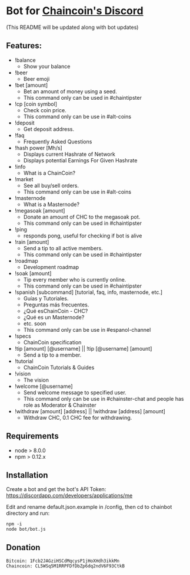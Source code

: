 # Bot for [Chaincoin's Discord](https://discord.gg/NabdcJ7)

(This README will be updated along with bot updates)

## Features:

* !balance
    * Show your balance
* !beer
    * Beer emoji
* !bet [amount]
    * Bet an amount of money using a seed.
    * This command only can be used in #chaintipster
* !cp [coin symbol]
    * Check coin price.
    * This command only can be use in #alt-coins
* !deposit
    * Get deposit address.
* !faq
    * Frequently Asked Questions
* !hash power [Mh/s]
    * Displays current Hashrate of Network
    * Displays potential Earnings For Given Hashrate
* !info
    * What is a ChainCoin?
* !market
    * See all buy/sell orders.
    * This command only can be use in #alt-coins
* !masternode
    * What is a Masternode?
* !megasoak [amount]
    * Donate an amount of CHC to the megasoak pot.
    * This command only can be used in #chaintipster
* !ping
    * responds pong, useful for checking if bot is alive
* !rain [amount]
    * Send a tip to all active members.
    * This command only can be used in #chaintipster
* !roadmap
    * Development roadmap
* !soak [amount]
    * Tip every member who is currently online.
    * This command only can be used in #chaintipster
* !spanish [subcommand] [tutorial, faq, info, masternode, etc.]
    * Guías y Tutoriales.
    * Preguntas más frecuentes.
    * ¿Qué esChainCoin - CHC?
    * ¿Qué es un Masternode?
    * etc. soon
    * This command only can be use in #espanol-channel
* !specs
    * ChainCoin specification
* !tip [amount] [@username] || !tip [@username] [amount]
    * Send a tip to a member.
* !tutorial
    * ChainCoin Tutorials & Guides
* !vision
    * The vision
* !welcome [@username]
    * Send welcome message to specified user.
    * This command only can be use in #chainster-chat and people has role as Moderator & Chainster
* !withdraw [amount] [address] || !withdraw [address] [amount]
    * Withdraw CHC, 0.1 CHC fee for withdrawing.

## Requirements

* node > 8.0.0
* npm > 0.12.x

## Installation

Create a bot and get the bot's API Token:
https://discordapp.com/developers/applications/me

Edit and rename default.json.example in /config, then cd to chainbot directory
and run:

```
npm -i
node bot/bot.js
```

## Donation
```
Bitcoin: 1Fcb2JAGziHSCdMqcysP1jHoXHdh3ikkMn
Chaincoin: CL5WSq5M1RRPFDfDbZp6dq2ndV6F93CtkB
```
